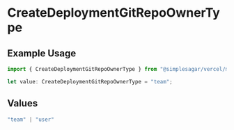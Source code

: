 # CreateDeploymentGitRepoOwnerType

## Example Usage

```typescript
import { CreateDeploymentGitRepoOwnerType } from "@simplesagar/vercel/models/createdeploymentop.js";

let value: CreateDeploymentGitRepoOwnerType = "team";
```

## Values

```typescript
"team" | "user"
```